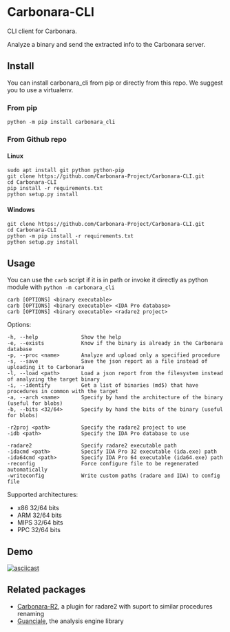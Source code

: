 # Carbonara-CLI
CLI client for Carbonara.

Analyze a binary and send the extracted info to the Carbonara server.

## Install
You can install carbonara_cli from pip or directly from this repo.
We suggest you to use a virtualenv. 

### From pip

```
python -m pip install carbonara_cli
```

### From Github repo

#### Linux
```
sudo apt install git python python-pip
git clone https://github.com/Carbonara-Project/Carbonara-CLI.git
cd Carbonara-CLI
pip install -r requirements.txt
python setup.py install
```

#### Windows
```
git clone https://github.com/Carbonara-Project/Carbonara-CLI.git
cd Carbonara-CLI
python -m pip install -r requirements.txt
python setup.py install
```

## Usage
    
You can use the `carb` script if it is in path or invoke it directly as python module with `python -m carbonara_cli`

```
carb [OPTIONS] <binary executable>
carb [OPTIONS] <binary executable> <IDA Pro database>
carb [OPTIONS] <binary executable> <radare2 project>
```
Options:
```
-h, --help              Show the help
-e, --exists            Know if the binary is already in the Carbonara database
-p, --proc <name>       Analyze and upload only a specified procedure
-s, --save              Save the json report as a file instead of uploading it to Carbonara
-l, --load <path>       Load a json report from the filesystem instead of analyzing the target binary
-i, --identify          Get a list of binaries (md5) that have procedures in common with the target
-a, --arch <name>       Specify by hand the architecture of the binary (useful for blobs)
-b, --bits <32/64>      Specify by hand the bits of the binary (useful for blobs)

-r2proj <path>          Specify the radare2 project to use
-idb <path>             Specify the IDA Pro database to use

-radare2                Specify radare2 executable path
-idacmd <path>          Specify IDA Pro 32 executable (ida.exe) path
-ida64cmd <path>        Specify IDA Pro 64 executable (ida64.exe) path
-reconfig               Force configure file to be regenerated automatically
-writeconfig            Write custom paths (radare and IDA) to config file
```

Supported architectures:
+ x86 32/64 bits
+ ARM 32/64 bits
+ MIPS 32/64 bits
+ PPC 32/64 bits

## Demo

[![asciicast](https://asciinema.org/a/ECF81EJuVWtGCqkw69sZHL3Zi.png)](https://asciinema.org/a/ECF81EJuVWtGCqkw69sZHL3Zi)

## Related packages

+ [Carbonara-R2](https://github.com/Carbonara-Project/Carbonara-R2), a plugin for radare2 with suport to similar procedures renaming
+ [Guanciale](https://github.com/Carbonara-Project/Guanciale), the analysis engine library

